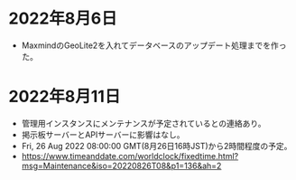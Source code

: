 # 2022年8月6日

- MaxmindのGeoLite2を入れてデータベースのアップデート処理までを作った。

# 2022年8月11日

- 管理用インスタンスにメンテナンスが予定されているとの連絡あり。
- 掲示板サーバーとAPIサーバーに影響はなし。
- Fri, 26 Aug 2022 08:00:00 GMT(8月26日16時JST)から2時間程度の予定。
- https://www.timeanddate.com/worldclock/fixedtime.html?msg=Maintenance&iso=20220826T08&p1=136&ah=2
